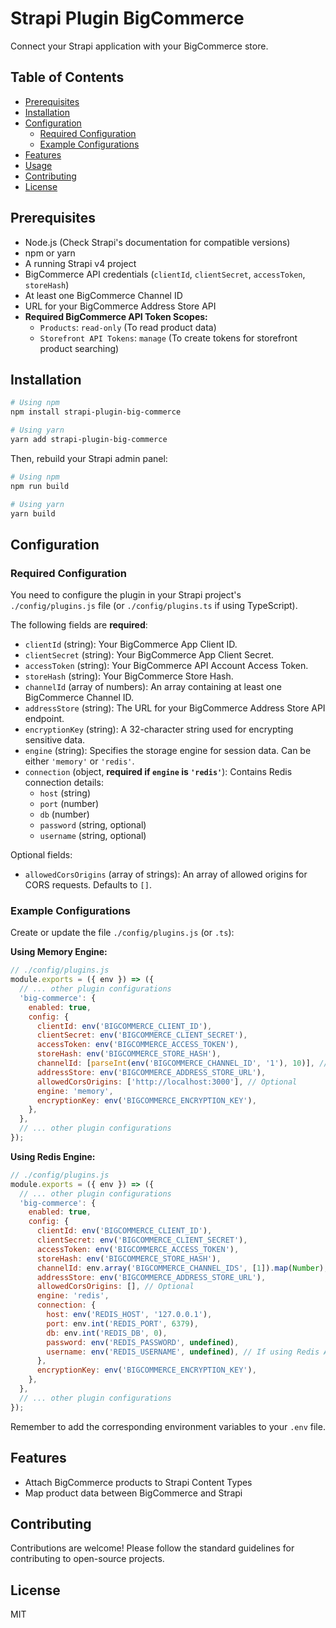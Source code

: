 # Strapi Plugin BigCommerce

Connect your Strapi application with your BigCommerce store.

## Table of Contents

- [Prerequisites](#prerequisites)
- [Installation](#installation)
- [Configuration](#configuration)
  - [Required Configuration](#required-configuration)
  - [Example Configurations](#example-configurations)
- [Features](#features)
- [Usage](#usage)
- [Contributing](#contributing)
- [License](#license)

## Prerequisites

- Node.js (Check Strapi's documentation for compatible versions)
- npm or yarn
- A running Strapi v4 project
- BigCommerce API credentials (`clientId`, `clientSecret`, `accessToken`, `storeHash`)
- At least one BigCommerce Channel ID
- URL for your BigCommerce Address Store API
- **Required BigCommerce API Token Scopes:**
    - `Products`: `read-only` (To read product data)
    - `Storefront API Tokens`: `manage` (To create tokens for storefront product searching)

## Installation

```bash
# Using npm
npm install strapi-plugin-big-commerce

# Using yarn
yarn add strapi-plugin-big-commerce
```

Then, rebuild your Strapi admin panel:

```bash
# Using npm
npm run build

# Using yarn
yarn build
```

## Configuration

### Required Configuration

You need to configure the plugin in your Strapi project's `./config/plugins.js` file (or `./config/plugins.ts` if using TypeScript).

The following fields are **required**:

- `clientId` (string): Your BigCommerce App Client ID.
- `clientSecret` (string): Your BigCommerce App Client Secret.
- `accessToken` (string): Your BigCommerce API Account Access Token.
- `storeHash` (string): Your BigCommerce Store Hash.
- `channelId` (array of numbers): An array containing at least one BigCommerce Channel ID.
- `addressStore` (string): The URL for your BigCommerce Address Store API endpoint.
- `encryptionKey` (string): A 32-character string used for encrypting sensitive data.
- `engine` (string): Specifies the storage engine for session data. Can be either `'memory'` or `'redis'`.
- `connection` (object, **required if `engine` is `'redis'`**): Contains Redis connection details:
    - `host` (string)
    - `port` (number)
    - `db` (number)
    - `password` (string, optional)
    - `username` (string, optional)

Optional fields:

- `allowedCorsOrigins` (array of strings): An array of allowed origins for CORS requests. Defaults to `[]`.

### Example Configurations

Create or update the file `./config/plugins.js` (or `.ts`):

**Using Memory Engine:**

```javascript
// ./config/plugins.js
module.exports = ({ env }) => ({
  // ... other plugin configurations
  'big-commerce': {
    enabled: true,
    config: {
      clientId: env('BIGCOMMERCE_CLIENT_ID'),
      clientSecret: env('BIGCOMMERCE_CLIENT_SECRET'),
      accessToken: env('BIGCOMMERCE_ACCESS_TOKEN'),
      storeHash: env('BIGCOMMERCE_STORE_HASH'),
      channelId: [parseInt(env('BIGCOMMERCE_CHANNEL_ID', '1'), 10)], // Ensure it's an array of numbers
      addressStore: env('BIGCOMMERCE_ADDRESS_STORE_URL'),
      allowedCorsOrigins: ['http://localhost:3000'], // Optional
      engine: 'memory',
      encryptionKey: env('BIGCOMMERCE_ENCRYPTION_KEY'),
    },
  },
  // ... other plugin configurations
});
```

**Using Redis Engine:**

```javascript
// ./config/plugins.js
module.exports = ({ env }) => ({
  // ... other plugin configurations
  'big-commerce': {
    enabled: true,
    config: {
      clientId: env('BIGCOMMERCE_CLIENT_ID'),
      clientSecret: env('BIGCOMMERCE_CLIENT_SECRET'),
      accessToken: env('BIGCOMMERCE_ACCESS_TOKEN'),
      storeHash: env('BIGCOMMERCE_STORE_HASH'),
      channelId: env.array('BIGCOMMERCE_CHANNEL_IDS', [1]).map(Number), // Example parsing env array
      addressStore: env('BIGCOMMERCE_ADDRESS_STORE_URL'),
      allowedCorsOrigins: [], // Optional
      engine: 'redis',
      connection: {
        host: env('REDIS_HOST', '127.0.0.1'),
        port: env.int('REDIS_PORT', 6379),
        db: env.int('REDIS_DB', 0),
        password: env('REDIS_PASSWORD', undefined),
        username: env('REDIS_USERNAME', undefined), // If using Redis ACLs
      },
      encryptionKey: env('BIGCOMMERCE_ENCRYPTION_KEY'),
    },
  },
  // ... other plugin configurations
});

```

Remember to add the corresponding environment variables to your `.env` file.

## Features

- Attach BigCommerce products to Strapi Content Types
- Map product data between BigCommerce and Strapi


## Contributing

Contributions are welcome! Please follow the standard guidelines for contributing to open-source projects.

## License

MIT
